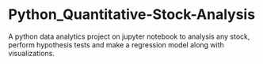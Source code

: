 # Python_Quantitative-Stock-Analysis
A python data analytics project on jupyter notebook to analysis any stock, perform hypothesis tests and make a regression model along with visualizations.

